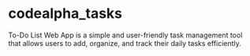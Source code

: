 # codealpha_tasks
To-Do List Web App is a simple and user-friendly task management tool that allows users to add, organize, and track their daily tasks efficiently.
